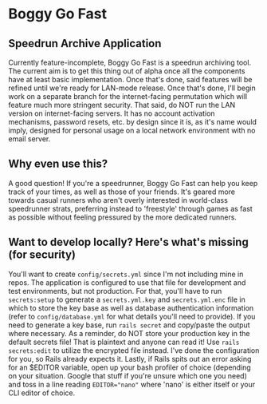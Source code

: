 # Boggy Go Fast
## Speedrun Archive Application

Currently feature-incomplete, Boggy Go Fast is a speedrun archiving tool. The current aim is to get this thing out of alpha once all the components have at least basic implementation. Once that's done, said features will be refined until we're ready for LAN-mode release. Once that's done, I'll begin work on a separate branch for the internet-facing permutation which will feature much more stringent security. That said, do NOT run the LAN version on internet-facing servers. It has no account activation mechanisms, password resets, etc. by design since it is, as it's name would imply, designed for personal usage on a local network environment with no email server.

## Why even use this?

A good question! If you're a speedrunner, Boggy Go Fast can help you keep track of your times, as well as those of your friends. It's geared more towards casual runners who aren't overly interested in world-class speedrunner strats, preferring instead to 'freestyle' through games as fast as possible without feeling pressured by the more dedicated runners.

## Want to develop locally? Here's what's missing (for security)

You'll want to create `config/secrets.yml` since I'm not including mine in repos. The application is configured to use that file for development and test environments, but not production. For that, you'll have to run `secrets:setup` to generate a `secrets.yml.key` and `secrets.yml.enc` file in which to store the key base as well as database authentication information (refer to `config/database.yml` for what details you'll need to provide).
If you need to generate a key base, run `rails secret` and copy/paste the output where necessary. As a reminder, do NOT store your production key in the default secrets file! That is plaintext and anyone can read it! Use `rails secrets:edit` to utilize the encrypted file instead. I've done the configuration for you, so Rails already expects it.
Lastly, if Rails spits out an error asking for an $EDITOR variable, open up your bash profiler of choice (depending on your situation. Google that stuff if you're unsure which one you need) and toss in a line reading `EDITOR="nano"` where 'nano' is either itself or your CLI editor of choice.